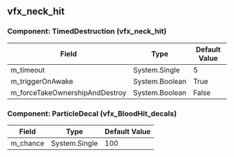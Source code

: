 ## vfx_neck_hit

### Component: TimedDestruction (vfx_neck_hit)

|Field|Type|Default Value|
|---|---|---|
|m_timeout|System.Single|5|
|m_triggerOnAwake|System.Boolean|True|
|m_forceTakeOwnershipAndDestroy|System.Boolean|False|

### Component: ParticleDecal (vfx_BloodHit_decals)

|Field|Type|Default Value|
|---|---|---|
|m_chance|System.Single|100|

